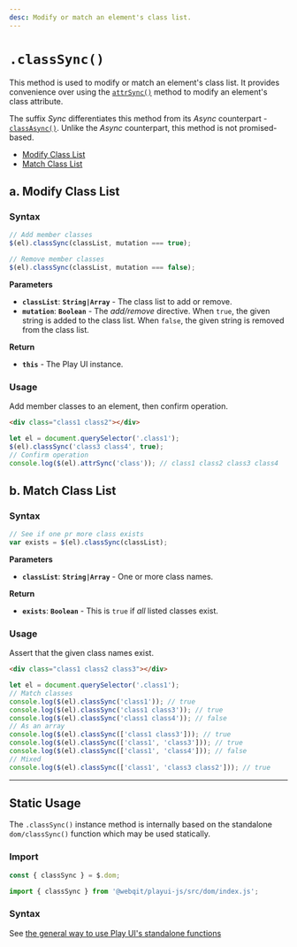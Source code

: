 ```yaml
---
desc: Modify or match an element's class list.
---
```

# `.classSync()`

This method is used to modify or match an element's class list. It provides convenience over using the [`attrSync()`](../attrSync) method to modify an element's class attribute.

The suffix *Sync* differentiates this method from its *Async* counterpart - [`classAsync()`](../classAsync). Unlike the *Async* counterpart, this method is not promised-based.

+ [Modify Class List](#a-modify-class-list)
+ [Match Class List](#b-match-class-list)

## a. Modify Class List

### Syntax

```js
// Add member classes
$(el).classSync(classList, mutation === true);

// Remove member classes
$(el).classSync(classList, mutation === false);
```

**Parameters**

+ **`classList`**: **`String|Array`** - The class list to add or remove.
+ **`mutation`**: **`Boolean`** - The *add/remove* directive. When `true`, the given string is added to the class list. When `false`, the given string is removed from the class list.

**Return**

+ **`this`** - The Play UI instance.

### Usage

Add member classes to an element, then confirm operation.

```html
<div class="class1 class2"></div>
```

```js
let el = document.querySelector('.class1');
$(el).classSync('class3 class4', true);
// Confirm operation
console.log($(el).attrSync('class')); // class1 class2 class3 class4
```

## b. Match Class List

### Syntax

```js
// See if one pr more class exists
var exists = $(el).classSync(classList);
```

**Parameters**

+ **`classList`**: **`String|Array`** - One or more class names.

**Return**

+ **`exists`**: **`Boolean`** - This is `true` if *all* listed classes exist.

### Usage

Assert that the given class names exist.

```html
<div class="class1 class2 class3"></div>
```

```js
let el = document.querySelector('.class1');
// Match classes
console.log($(el).classSync('class1')); // true
console.log($(el).classSync('class1 class3')); // true
console.log($(el).classSync('class1 class4')); // false
// As an array
console.log($(el).classSync(['class1 class3'])); // true
console.log($(el).classSync(['class1', 'class3'])); // true
console.log($(el).classSync(['class1', 'class4'])); // false
// Mixed
console.log($(el).classSync(['class1', 'class3 class2'])); // true
```

------

## Static Usage

The `.classSync()` instance method is internally based on the standalone `dom/classSync()` function which may be used statically.

### Import

```js
const { classSync } = $.dom;
```
```js
import { classSync } from '@webqit/playui-js/src/dom/index.js';
```

### Syntax

See [the general way to use Play UI's standalone functions](../../../overview#use-as-descrete-utilities)